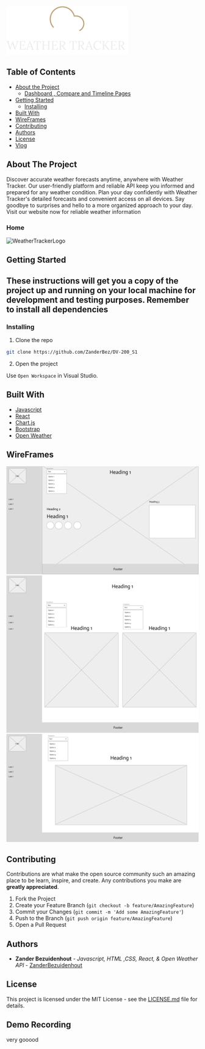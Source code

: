![WeatherTrackerLogo](/Assets/Frame%203.png)


## Table of Contents

* [About the Project](#about-the-project)
   * [Dashboard , Compare and Timeline Pages](#home)
* [Getting Started](#getting-started)
  * [Installing](#installing)
* [Built With](#built-with)
* [WireFrames](#WireFrames)
* [Contributing](#contributing)
* [Authors](#authors)
* [License](#license)
* [Vlog](#vlog)

## About The Project

Discover accurate weather forecasts anytime, anywhere with Weather Tracker. Our user-friendly platform and reliable API keep you informed and prepared for any weather condition. Plan your day confidently with Weather Tracker's detailed forecasts and convenient access on all devices. Say goodbye to surprises and hello to a more organized approach to your day. Visit our website now for reliable weather information

### Home

![WeatherTrackerLogo](/Assets/Weather%20tracker%20mock%20Ups.png)


## Getting Started

These instructions will get you a copy of the project up and running on your local machine for development and testing purposes.
 Remember to install all dependencies
-
### Installing

1. Clone the repo
```sh
git clone https://github.com/ZanderBez/DV-200_S1
```
2. Open the project

Use `Open Workspace` in Visual Studio.

## Built With

* [Javascript](https://developer.mozilla.org/en-US/docs/Web/JavaScript)
* [React](https://react.dev/)
* [Chart.js](https://www.chartjs.org/)
* [Bootstrap](https://getbootstrap.com/)
* [Open Weather](https://openweathermap.org/)

## WireFrames
![WeatherTrackerLogo](/Assets/Home%20Page%20Weather.png)
![WeatherTrackerLogo](/Assets/Comparsoin%20Page%20Weather.png)
![WeatherTrackerLogo](/Assets/TimeLine%20Page%20Weather.png)

## Contributing

Contributions are what make the open source community such an amazing place to be learn, inspire, and create. Any contributions you make are **greatly appreciated**.

1. Fork the Project
2. Create your Feature Branch (`git checkout -b feature/AmazingFeature`)
3. Commit your Changes (`git commit -m 'Add some AmazingFeature'`)
4. Push to the Branch (`git push origin feature/AmazingFeature`)
5. Open a Pull Request

## Authors

* **Zander Bezuidenhout** - *Javascript, HTML ,CSS, React, & Open Weather API* - [ZanderBezuidenhout](https://github.com/ZanderBez)



## License

This project is licensed under the MIT License - see the [LICENSE.md](LICENSE.md) file for details.


## Demo Recording 

very gooood

